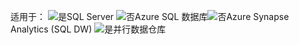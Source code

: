<Token>适用于：  ![是](media/yes-icon.png)SQL Server ![否](media/no-icon.png)Azure SQL 数据库![否](media/no-icon.png)Azure Synapse Analytics (SQL DW) ![是](media/yes-icon.png)并行数据仓库 </Token>
